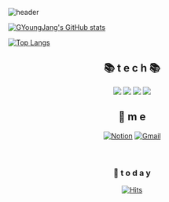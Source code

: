 <!--
**GYoungJang/GYoungJang** is a ✨ _special_ ✨ repository because its `README.md` (this file) appears on your GitHub profile.

Here are some ideas to get you started:

- 🔭 I’m currently working on ...
- 🌱 I’m currently learning ...
- 👯 I’m looking to collaborate on ...
- 🤔 I’m looking for help with ...
- 💬 Ask me about ...
- 📫 How to reach me: ...
- 😄 Pronouns: ...
- ⚡ Fun fact: ...
-->

![header](https://capsule-render.vercel.app/api?type=rect&color=gradient&height=150&section=header&text=근영's%20GitHub&fontSize=70)

[![GYoungJang's GitHub stats](https://github-readme-stats.vercel.app/api?username=GYoungJang&count_private=true&show_icons=true&theme=radical)](https://github.com/GYoungJang/github-readme-stats)

[![Top Langs](https://github-readme-stats.vercel.app/api/top-langs/?username=GYoungJang&hide=jupyter%20notebook)](https://github.com/GYoungJang/github-readme-stats)

<div align=center>

## 📚 t e c h 📚

<img src="https://img.shields.io/badge/JavaScript-FFCA28?style=flat-square&logo=Javascript&logoColor=white"/>
<img src="https://img.shields.io/badge/TypeScript-0054FF?style=flat-square&logo=TypeScript&logoColor=white"/>
<img src="https://img.shields.io/badge/NestJS-FF2424?style=flat-square&logo=NestJS&logoColor=white"/>
<img src="https://img.shields.io/badge/NodeJS-22741C?style=flat-square&logo=node.js&logoColor=white"/>


## 💫 m e 
[![Notion](https://img.shields.io/badge/Blog-FF5722?style=flat-square&logo=blogger&logoColor=white)](https://321coucou.tistory.com/) [![Gmail](https://img.shields.io/badge/Gmail-EA4335?style=flat-square&logo=Gmail&logoColor=white)](mailto:zzbtang@gmail.com)
<br><br><br>


### 💌  t o d a y 

[![Hits](https://hits.seeyoufarm.com/api/count/incr/badge.svg?url=https%3A%2F%2Fgithub.com%2FGYoungJang&count_bg=%23023F0C&title_bg=%23908686&icon=&icon_color=%23E7E7E7&title=hits&edge_flat=false)](https://hits.seeyoufarm.com)
<br><br><br><br><br>

</div>

